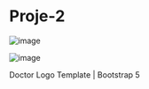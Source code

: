 # Proje-2

![image](https://user-images.githubusercontent.com/115400485/216780020-7d95b172-fb77-4e05-971f-29c4b67a0d48.png)

![image](https://user-images.githubusercontent.com/115400485/216780032-30f29554-f593-4aef-8b5e-2fdf2bd6f77a.png)

Doctor Logo Template | Bootstrap 5
